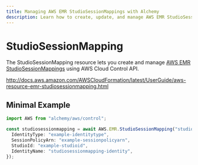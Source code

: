 ```yaml
---
title: Managing AWS EMR StudioSessionMappings with Alchemy
description: Learn how to create, update, and manage AWS EMR StudioSessionMappings using Alchemy Cloud Control.
---
```


# StudioSessionMapping

The StudioSessionMapping resource lets you create and manage [AWS EMR StudioSessionMappings](https://docs.aws.amazon.com/emr/latest/userguide/) using AWS Cloud Control API.

http://docs.aws.amazon.com/AWSCloudFormation/latest/UserGuide/aws-resource-emr-studiosessionmapping.html

## Minimal Example

```ts
import AWS from "alchemy/aws/control";

const studiosessionmapping = await AWS.EMR.StudioSessionMapping("studiosessionmapping-example", {
  IdentityType: "example-identitytype",
  SessionPolicyArn: "example-sessionpolicyarn",
  StudioId: "example-studioid",
  IdentityName: "studiosessionmapping-identity",
});
```

